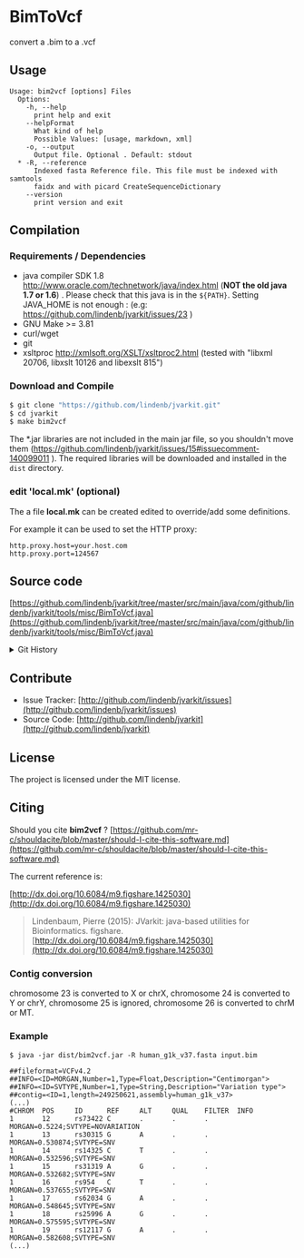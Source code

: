 # BimToVcf

convert a .bim to a .vcf


## Usage

```
Usage: bim2vcf [options] Files
  Options:
    -h, --help
      print help and exit
    --helpFormat
      What kind of help
      Possible Values: [usage, markdown, xml]
    -o, --output
      Output file. Optional . Default: stdout
  * -R, --reference
      Indexed fasta Reference file. This file must be indexed with samtools 
      faidx and with picard CreateSequenceDictionary
    --version
      print version and exit

```

## Compilation

### Requirements / Dependencies

* java compiler SDK 1.8 http://www.oracle.com/technetwork/java/index.html (**NOT the old java 1.7 or 1.6**) . Please check that this java is in the `${PATH}`. Setting JAVA_HOME is not enough : (e.g: https://github.com/lindenb/jvarkit/issues/23 )
* GNU Make >= 3.81
* curl/wget
* git
* xsltproc http://xmlsoft.org/XSLT/xsltproc2.html (tested with "libxml 20706, libxslt 10126 and libexslt 815")


### Download and Compile

```bash
$ git clone "https://github.com/lindenb/jvarkit.git"
$ cd jvarkit
$ make bim2vcf
```

The *.jar libraries are not included in the main jar file, so you shouldn't move them (https://github.com/lindenb/jvarkit/issues/15#issuecomment-140099011 ).
The required libraries will be downloaded and installed in the `dist` directory.

### edit 'local.mk' (optional)

The a file **local.mk** can be created edited to override/add some definitions.

For example it can be used to set the HTTP proxy:

```
http.proxy.host=your.host.com
http.proxy.port=124567
```
## Source code 

[https://github.com/lindenb/jvarkit/tree/master/src/main/java/com/github/lindenb/jvarkit/tools/misc/BimToVcf.java](https://github.com/lindenb/jvarkit/tree/master/src/main/java/com/github/lindenb/jvarkit/tools/misc/BimToVcf.java)


<details>
<summary>Git History</summary>

```
Tue Jun 6 18:06:17 2017 +0200 ; postponed vcf ; https://github.com/lindenb/jvarkit/commit/bcd52318caf3cd76ce8662485ffaacaabde97caf
Sun Jun 4 21:53:22 2017 +0200 ; writing bcf ; https://github.com/lindenb/jvarkit/commit/784fdac37cd7e6eca04e35d0a3ddad8637826b4a
Wed May 24 17:27:28 2017 +0200 ; lowres bam2raster & fix doc ; https://github.com/lindenb/jvarkit/commit/6edcfd661827927b541e7267195c762e916482a0
Tue Apr 25 17:33:00 2017 +0200 ; fix make ; https://github.com/lindenb/jvarkit/commit/621fdfbe039f474e187e8f5c67ff17b368b77289
Tue Jul 12 16:29:16 2016 +0200 ; bim2vcf ; https://github.com/lindenb/jvarkit/commit/e319a093f69d1ffba0f31ea95b8c305922c17320
Tue Jul 12 16:26:04 2016 +0200 ; bim2vcf ; https://github.com/lindenb/jvarkit/commit/6df744a561505df03f56e0b18d75587f032fcdbe
```

</details>

## Contribute

- Issue Tracker: [http://github.com/lindenb/jvarkit/issues](http://github.com/lindenb/jvarkit/issues)
- Source Code: [http://github.com/lindenb/jvarkit](http://github.com/lindenb/jvarkit)

## License

The project is licensed under the MIT license.

## Citing

Should you cite **bim2vcf** ? [https://github.com/mr-c/shouldacite/blob/master/should-I-cite-this-software.md](https://github.com/mr-c/shouldacite/blob/master/should-I-cite-this-software.md)

The current reference is:

[http://dx.doi.org/10.6084/m9.figshare.1425030](http://dx.doi.org/10.6084/m9.figshare.1425030)

> Lindenbaum, Pierre (2015): JVarkit: java-based utilities for Bioinformatics. figshare.
> [http://dx.doi.org/10.6084/m9.figshare.1425030](http://dx.doi.org/10.6084/m9.figshare.1425030)





### Contig conversion

chromosome 23 is converted to X or chrX, chromosome 24 is converted to Y or chrY, chromosome 25 is ignored, chromosome 26 is converted to chrM or MT.


### Example



```
$ java -jar dist/bim2vcf.jar -R human_g1k_v37.fasta input.bim 

##fileformat=VCFv4.2
##INFO=<ID=MORGAN,Number=1,Type=Float,Description="Centimorgan">
##INFO=<ID=SVTYPE,Number=1,Type=String,Description="Variation type">
##contig=<ID=1,length=249250621,assembly=human_g1k_v37>
(...)
#CHROM  POS     ID      REF     ALT     QUAL    FILTER  INFO
1       12      rs73422 C       .       .       .       MORGAN=0.5224;SVTYPE=NOVARIATION
1       13      rs30315 G       A       .       .       MORGAN=0.530874;SVTYPE=SNV
1       14      rs14325 C       T       .       .       MORGAN=0.532596;SVTYPE=SNV
1       15      rs31319 A       G       .       .       MORGAN=0.532682;SVTYPE=SNV
1       16      rs954   C       T       .       .       MORGAN=0.537655;SVTYPE=SNV
1       17      rs62034 G       A       .       .       MORGAN=0.548645;SVTYPE=SNV
1       18      rs25996 A       G       .       .       MORGAN=0.575595;SVTYPE=SNV
1       19      rs12117 G       A       .       .       MORGAN=0.582608;SVTYPE=SNV
(...)

```










